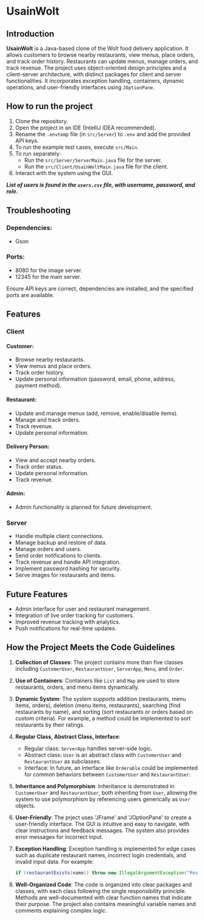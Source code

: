 # UsainWolt

## Introduction
**UsainWolt** is a Java-based clone of the Wolt food delivery application. It allows customers to browse nearby restaurants, view menus, place orders, and track order history. Restaurants can update menus, manage orders, and track revenue. The project uses object-oriented design principles and a client-server architecture, with distinct packages for client and server functionalities. It incorporates exception handling, containers, dynamic operations, and user-friendly interfaces using `JOptionPane`.

## How to run the project
1. Clone the repository.
2. Open the project in an IDE (IntelliJ IDEA recommended).
3. Rename the `.envtemp` file (in `src/Server`) to `.env` and add the provided API keys.
4. To run the example test cases, execute `src/Main`.
5. To run separately:
    - Run the `src/Server/ServerMain.java` file for the server.
    - Run the `src/Client/UsainWoltMain.java` file for the client.
6. Interact with the system using the GUI.

***List of users is found in the `users.csv` file, with username, password, and role.***

## Troubleshooting
### Dependencies:
- Gson

### Ports:
- 8080 for the image server.
- 12345 for the main server.

Ensure API keys are correct, dependencies are installed, and the specified ports are available.

## Features
### Client
#### Customer:
- Browse nearby restaurants.
- View menus and place orders.
- Track order history.
- Update personal information (password, email, phone, address, payment method).

#### Restaurant:
- Update and manage menus (add, remove, enable/disable items).
- Manage and track orders.
- Track revenue.
- Update personal information.

#### Delivery Person:
- View and accept nearby orders.
- Track order status.
- Update personal information.
- Track revenue.

#### Admin:
- Admin functionality is planned for future development.

### Server
- Handle multiple client connections.
- Manage backup and restore of data.
- Manage orders and users.
- Send order notifications to clients.
- Track revenue and handle API integration.
- Implement password hashing for security.
- Serve images for restaurants and items.

## Future Features
- Admin interface for user and restaurant management.
- Integration of live order tracking for customers.
- Improved revenue tracking with analytics.
- Push notifications for real-time updates.

## How the Project Meets the Code Guidelines
1. **Collection of Classes**:
   The project contains more than five classes including `CustomerUser`, `RestaurantUser`, `ServerApp`, `Menu`, and `Order`.

2. **Use of Containers**:
   Containers like `List` and `Map` are used to store restaurants, orders, and menu items dynamically.

3. **Dynamic System**:
   The system supports addition (restaurants, menu items, orders), deletion (menu items, restaurants), searching (find restaurants by name), and sorting (sort restaurants or orders based on custom criteria). For example, a method could be implemented to sort restaurants by their ratings.

4. **Regular Class, Abstract Class, Interface**:
    - Regular class: `ServerApp` handles server-side logic.
    - Abstract class: `User` is an abstract class with `CustomerUser` and `RestaurantUser` as subclasses.
    - Interface: In future, an interface like `Orderable` could be implemented for common behaviors between `CustomerUser` and `RestaurantUser`.

5. **Inheritance and Polymorphism**:
   Inheritance is demonstrated in `CustomerUser` and `RestaurantUser`, both inheriting from `User`, allowing the system to use polymorphism by referencing users generically as `User` objects.

6. **User-Friendly**:
    The prject uses 'JFrame' and 'JOptionPane' to create a user-friendly interface. The GUI is intuitive and easy to navigate, with clear instructions and feedback messages. The system also provides error messages for incorrect input.
7. **Exception Handling**:
   Exception handling is implemented for edge cases such as duplicate restaurant names, incorrect login credentials, and invalid input data. For example:
   ```java
   if (restaurantExists(name)) throw new IllegalArgumentException("Restaurant already exists.");
   ```

8. **Well-Organized Code**:
   The code is organized into clear packages and classes, with each class following the single responsibility principle. Methods are well-documented with clear function names that indicate their purpose. The project also contains meaningful variable names and comments explaining complex logic.




